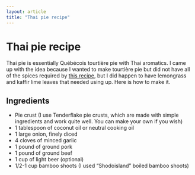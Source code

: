 ```yaml
---
layout: article
title: "Thai pie recipe"
---
```


# Thai pie recipe

Thai pie is essentially Québécois tourtière pie with Thai aromatics. I came up with the idea because I wanted to make tourtière pie but did not have all of the spices required by [this recipe](https://www.allrecipes.com/recipe/261983/tourtiere-french-canadian-meat-pie/), but I did happen to have lemongrass and kaffir lime leaves that needed using up. Here is how to make it.

## Ingredients

- Pie crust (I use Tenderflake pie crusts, which are made with simple ingredients and work quite well. You can make your own if you wish)
- 1 tablespoon of coconut oil or neutral cooking oil
- 1 large onion, finely diced
- 4 cloves of minced garlic
- 1 pound of ground pork
- 1 pound of ground beef
- 1 cup of light beer (optional)
- 1/2-1 cup bamboo shoots (I used “Shodoisland” boiled bamboo shoots)
